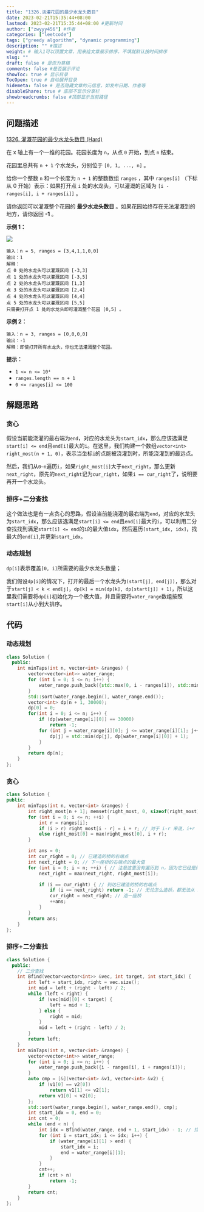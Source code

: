 ```yaml
---
title: "1326.浇灌花园的最少水龙头数目"
date: 2023-02-21T15:35:44+08:00
lastmod: 2023-02-21T15:35:44+08:00 #更新时间
author: ["zwyyy456"] #作者
categories: ["leetcode"]
tags: ["greedy algorithm", "dynamic programming"]
description: "" #描述
weight: # 输入1可以顶置文章，用来给文章展示排序，不填就默认按时间排序
slug: ""
draft: false # 是否为草稿
comments: false #是否展示评论
showToc: true # 显示目录
TocOpen: true # 自动展开目录
hidemeta: false # 是否隐藏文章的元信息，如发布日期、作者等
disableShare: true # 底部不显示分享栏
showbreadcrumbs: false #顶部显示当前路径
---
```

## 问题描述
[1326. 灌溉花园的最少水龙头数目 (Hard)](https://leetcode.cn/problems/minimum-number-of-taps-to-open-to-water-a-garden/)

在 x 轴上有一个一维的花园。花园长度为 `n`，从点 `0` 开始，到点 `n` 结束。

花园里总共有 `n + 1` 个水龙头，分别位于 `[0, 1, ..., n]` 。

给你一个整数 `n` 和一个长度为 `n + 1` 的整数数组 `ranges` ，其中 `ranges[i]`
（下标从 0 开始）表示：如果打开点 `i` 处的水龙头，可以灌溉的区域为 `[i -  ranges[i], i +
ranges[i]]` 。

请你返回可以灌溉整个花园的 **最少水龙头数目** 。如果花园始终存在无法灌溉到的地方，请你返回 **-1** 。

**示例 1：**

![](https://pic-upyun.zwyyy456.tech/smms/2023-12-26-065405.png)

```
输入：n = 5, ranges = [3,4,1,1,0,0]
输出：1
解释：
点 0 处的水龙头可以灌溉区间 [-3,3]
点 1 处的水龙头可以灌溉区间 [-3,5]
点 2 处的水龙头可以灌溉区间 [1,3]
点 3 处的水龙头可以灌溉区间 [2,4]
点 4 处的水龙头可以灌溉区间 [4,4]
点 5 处的水龙头可以灌溉区间 [5,5]
只需要打开点 1 处的水龙头即可灌溉整个花园 [0,5] 。

```

**示例 2：**

```
输入：n = 3, ranges = [0,0,0,0]
输出：-1
解释：即使打开所有水龙头，你也无法灌溉整个花园。

```

**提示：**

- `1 <= n <= 10⁴`
- `ranges.length == n + 1`
- `0 <= ranges[i] <= 100`

## 解题思路
### 贪心
假设当前能浇灌的最右端为`end`，对应的水龙头为`start_idx`，那么应该选满足`start[i] <= end`且`end[i]`最大的`i`。在这里，我们构建一个数组`vector<int> right_most(n + 1, 0)`，表示当坐标`i`的点能被浇灌到时，所能浇灌到的最远点。

然后，我们从`0~n`遍历`i`，如果`right_most[i]`大于`next_right`，那么更新`next_right`，原先的`next_right`记为`cur_right`，如果`i == cur_right`了，说明要再开一个水龙头。

### 排序+二分查找
这个做法也是有一点贪心的思路，假设当前能浇灌的最右端为`end`，对应的水龙头为`start_idx`，那么应该选满足`start[i] <= end`且`end[i]`最大的`i`，可以利用二分查找找到满足`start[i] <= end`的`i`的最大值`idx`，然后遍历`[start_idx, idx]`，找最大的`end[i]`,并更新`start_idx`。

### 动态规划
`dp[i]`表示覆盖`[0, i]`所需要的最少水龙头数量；

我们假设`dp[i]`的情况下，打开的最后一个水龙头为`(start[j], end[j])`，那么对于`start[j] < k < end[j]`，`dp[k] = min(dp[k], dp[start[j]] + 1)`，所以这里我们需要将`dp[i]`初始化为一个极大值，并且需要将`water_range`数组按照`start[i]`从小到大排序。


## 代码
### 动态规划
```cpp
class Solution {
  public:
    int minTaps(int n, vector<int> &ranges) {
        vector<vector<int>> water_range;
        for (int i = 0; i <= n; i++) {
            water_range.push_back({std::max(0, i - ranges[i]), std::min(i + ranges[i], n)});
        }
        std::sort(water_range.begin(), water_range.end());
        vector<int> dp(n + 1, 30000);
        dp[0] = 0;
        for(int i = 0; i <= n; i++) {
            if (dp[water_range[i][0]] == 30000)
                return -1;
            for (int j = water_range[i][0]; j <= water_range[i][1]; j++) {
                dp[j] = std::min(dp[j], dp[water_range[i][0]] + 1);
            }
        }
        return dp[n];
    }
};
```

### 贪心
```cpp
class Solution {
public:
    int minTaps(int n, vector<int> &ranges) {
        int right_most[n + 1]; memset(right_most, 0, sizeof(right_most));
        for (int i = 0; i <= n; ++i) {
            int r = ranges[i];
            if (i > r) right_most[i - r] = i + r; // 对于 i-r 来说，i+r 必然是它目前的最大值
            else right_most[0] = max(right_most[0], i + r);
        }

        int ans = 0;
        int cur_right = 0; // 已建造的桥的右端点
        int next_right = 0; // 下一座桥的右端点的最大值
        for (int i = 0; i < n; ++i) { // 注意这里没有遍历到 n，因为它已经是终点了
            next_right = max(next_right, right_most[i]);

            if (i == cur_right) { // 到达已建造的桥的右端点
                if (i == next_right) return -1; // 无论怎么造桥，都无法从 i 到 i+1
                cur_right = next_right; // 造一座桥
                ++ans;
            }
        }
        return ans;
    }
};
```

### 排序+二分查找
```cpp
class Solution {
  public:
    // 二分查找
    int Bfind(vector<vector<int>> &vec, int target, int start_idx) {
        int left = start_idx, right = vec.size();
        int mid = left + (right - left) / 2;
        while (left < right) {
            if (vec[mid][0] < target) {
                left = mid + 1;
            } else {
                right = mid;
            }
            mid = left + (right - left) / 2;
        }
        return left;
    }
    int minTaps(int n, vector<int> &ranges) {
        vector<vector<int>> water_range;
        for (int i = 0; i <= n; i++) {
            water_range.push_back({i - ranges[i], i + ranges[i]});
        }
        auto cmp = [&](vector<int> &v1, vector<int> &v2) {
            if (v1[0] == v2[0])
                return v1[1] <= v2[1];
            return v1[0] < v2[0];
        };
        std::sort(water_range.begin(), water_range.end(), cmp);
        int start_idx = 0, end = 0;
        int cnt = 0;
        while (end < n) {
            int idx = Bfind(water_range, end + 1, start_idx) - 1; // 找到满足start[idx] <= end的最大的idx
            for (int i = start_idx; i <= idx; i++) {
                if (water_range[i][1] > end) {
                    start_idx = i;
                    end = water_range[i][1];
                }
            }
            cnt++;
            if (cnt > n)
                return -1;
        }
        return cnt;
    }
};
```
